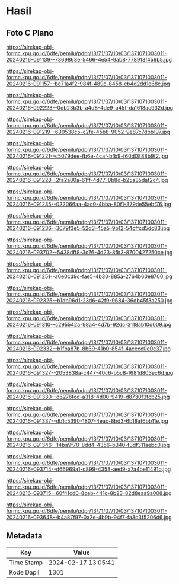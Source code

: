 # Hasil

## Foto C Plano

https://sirekap-obj-formc.kpu.go.id/6dfe/pemilu/pdpr/13/71/07/10/03/1371071003011-20240216-091139--7369863e-5466-4e54-9ab8-778913f456b5.jpg

https://sirekap-obj-formc.kpu.go.id/6dfe/pemilu/pdpr/13/71/07/10/03/1371071003011-20240216-091157--be71a4f2-984f-489c-8458-eb4d2dd1e68c.jpg

https://sirekap-obj-formc.kpu.go.id/6dfe/pemilu/pdpr/13/71/07/10/03/1371071003011-20240216-092223--0db23b3b-a4d8-4de9-a45f-da1618ac932d.jpg

https://sirekap-obj-formc.kpu.go.id/6dfe/pemilu/pdpr/13/71/07/10/03/1371071003011-20240216-091219--630538c5-c2fe-45b8-9052-9e87c7dbb197.jpg

https://sirekap-obj-formc.kpu.go.id/6dfe/pemilu/pdpr/13/71/07/10/03/1371071003011-20240216-091221--c5079dee-fb6e-4caf-bfb9-f60d0888b9f2.jpg

https://sirekap-obj-formc.kpu.go.id/6dfe/pemilu/pdpr/13/71/07/10/03/1371071003011-20240216-091228--2fa2a80a-61ff-4d77-8b8d-b25a85daf2c4.jpg

https://sirekap-obj-formc.kpu.go.id/6dfe/pemilu/pdpr/13/71/07/10/03/1371071003011-20240216-091235--022066aa-4ac0-4bba-80f1-379de55ebf76.jpg

https://sirekap-obj-formc.kpu.go.id/6dfe/pemilu/pdpr/13/71/07/10/03/1371071003011-20240216-091236--3079f3e5-52d3-45a5-9b12-54cffcd5dc83.jpg

https://sirekap-obj-formc.kpu.go.id/6dfe/pemilu/pdpr/13/71/07/10/03/1371071003011-20240216-093702--5438dff8-3c76-4d23-8fb3-8700427250ce.jpg

https://sirekap-obj-formc.kpu.go.id/6dfe/pemilu/pdpr/13/71/07/10/03/1371071003011-20240216-091251--a6e0cd9c-fae5-4b30-885a-2764b60e8700.jpg

https://sirekap-obj-formc.kpu.go.id/6dfe/pemilu/pdpr/13/71/07/10/03/1371071003011-20240216-092325--b1db96d1-23d6-42f9-9684-36db45f3a250.jpg

https://sirekap-obj-formc.kpu.go.id/6dfe/pemilu/pdpr/13/71/07/10/03/1371071003011-20240216-091310--c295542a-98a4-4d7b-92dc-3118ab10d009.jpg

https://sirekap-obj-formc.kpu.go.id/6dfe/pemilu/pdpr/13/71/07/10/03/1371071003011-20240216-092332--b1fba87b-8b69-41b0-854f-4acecc0e0c37.jpg

https://sirekap-obj-formc.kpu.go.id/6dfe/pemilu/pdpr/13/71/07/10/03/1371071003011-20240216-091327--2053838a-c447-40c6-b5c8-f681d803ec6d.jpg

https://sirekap-obj-formc.kpu.go.id/6dfe/pemilu/pdpr/13/71/07/10/03/1371071003011-20240216-091330--d6276fcd-a318-4d00-9419-d8730f3fcb25.jpg

https://sirekap-obj-formc.kpu.go.id/6dfe/pemilu/pdpr/13/71/07/10/03/1371071003011-20240216-091337--db1c5390-1807-4eac-8bd3-6b18af6bb11e.jpg

https://sirekap-obj-formc.kpu.go.id/6dfe/pemilu/pdpr/13/71/07/10/03/1371071003011-20240216-091346--14ba9f70-8dd4-4356-b340-f3df311aebc0.jpg

https://sirekap-obj-formc.kpu.go.id/6dfe/pemilu/pdpr/13/71/07/10/03/1371071003011-20240216-093714--d66969a1-d899-4358-aed9-a7a4be11491b.jpg

https://sirekap-obj-formc.kpu.go.id/6dfe/pemilu/pdpr/13/71/07/10/03/1371071003011-20240216-093715--60f41cd0-8ceb-441c-8b23-82d8eaa9a008.jpg

https://sirekap-obj-formc.kpu.go.id/6dfe/pemilu/pdpr/13/71/07/10/03/1371071003011-20240216-093648--b4a87f97-0a2e-4b9b-94f7-fa3d3f5206d6.jpg


## Metadata

| Key        | Value               |
| ---------- | ------------------- |
| Time Stamp | 2024-02-17 13:05:41 |
| Kode Dapil | 1301                |



